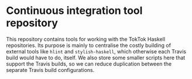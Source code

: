 # Continuous integration tool repository

This repository contains tools for working with the TokTok Haskell
repositories. Its purpose is mainly to centralise the costly building of
external tools like `hlint` and `stylish-haskell`, which otherwise each Travis
build would have to do, itself. We also store some smaller scripts here that
support the Travis builds, so we can reduce duplication between the separate
Travis build configurations.
